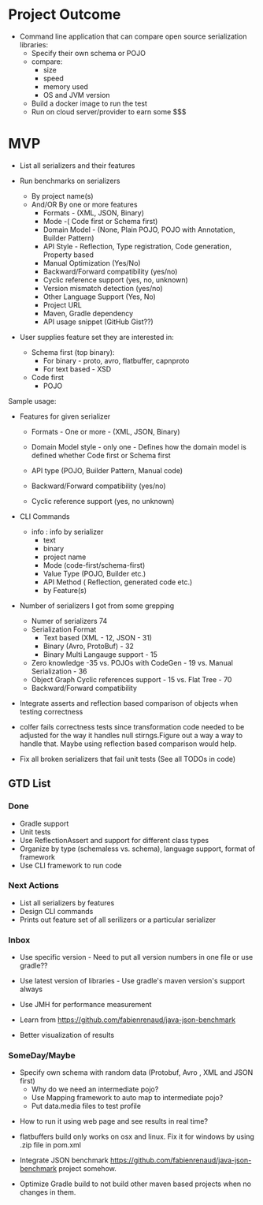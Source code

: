 

# Project Outcome

* Command line application that can compare open source serialization
libraries:
    * Specify their own schema or POJO
    * compare:
        * size
        * speed
        * memory used
        * OS and JVM version
    * Build a docker image to run the test
    * Run on cloud server/provider to earn some $$$


# MVP

- List all serializers and their features
- Run benchmarks on serializers
    - By project name(s)
    - And/OR By one or more features
        - Formats - (XML, JSON, Binary)
        - Mode -( Code first or Schema first)
        - Domain Model  - (None, Plain POJO, POJO with Annotation,
                            Builder Pattern)
        - API Style - Reflection, Type registration, Code generation,
                      Property based
        - Manual Optimization (Yes/No)
        - Backward/Forward compatibility (yes/no)
        - Cyclic reference support (yes, no, unknown)
        - Version mismatch detection (yes/no)
        - Other Language Support (Yes, No)
        - Project URL
        - Maven, Gradle dependency
        - API usage snippet (GitHub Gist??)


- User supplies feature set they are interested in:
    - Schema first (top binary):
        - For binary - proto, avro, flatbuffer, capnproto
        - For text based - XSD
    - Code first
        - POJO

Sample usage:

* Features for given serializer

    - Formats - One or more - (XML, JSON, Binary)
    - Domain Model style - only one - Defines how the domain model
        is defined whether Code first or Schema first

    - API type (POJO, Builder Pattern, Manual code)
    - Backward/Forward compatibility (yes/no)
    - Cyclic reference support (yes, no unknown)


* CLI Commands
    - info : info by serializer
        - text
        - binary
        - project name
        - Mode (code-first/schema-first)
        - Value Type (POJO, Builder etc.)
        - API Method ( Reflection, generated code etc.)
        - by Feature(s)

* Number of serializers I got from some grepping
  * Numer of serializers 74
  * Serialization Format
    * Text based (XML - 12, JSON - 31)
    * Binary (Avro, ProtoBuf) - 32
    *  Binary Multi Langauge support - 15
  *  Zero knowledge -35 vs. POJOs with CodeGen - 19 vs. Manual Serialization - 36
  *  Object Graph Cyclic references support - 15 vs. Flat Tree - 70
  *  Backward/Forward compatibility


* Integrate asserts and reflection based comparison of objects when
testing correctness

* colfer fails correctness tests since transformation code needed to be
adjusted for the way it handles null stirngs.Figure out a way a way to
handle that. Maybe using reflection based comparison would help.

* Fix all broken serializers that fail unit tests (See all TODOs in code)

## GTD List

### Done

- Gradle support
- Unit tests
- Use ReflectionAssert and support for different class types
- Organize by type (schemaless vs. schema), language support, format of
   framework
- Use CLI framework to run code


### Next Actions
- List all serializers by features
- Design CLI commands
- Prints out feature set of all serilizers or a particular serializer


### Inbox
- Use specific version - Need to put all version numbers in one file or use gradle??
- Use latest version of libraries - Use gradle's maven version's support always

- Use JMH for performance measurement
- Learn from https://github.com/fabienrenaud/java-json-benchmark
- Better visualization of results




### SomeDay/Maybe
- Specify own schema with random data (Protobuf, Avro , XML and JSON first)
    - Why do we need an intermediate pojo?
    - Use Mapping framework to auto map to intermediate pojo?
    - Put data.media files to test profile
* How to run it using web page and see results in real time?

* flatbuffers build only works on osx and linux. Fix it for windows by using
 .zip file in pom.xml
* Integrate JSON benchmark
https://github.com/fabienrenaud/java-json-benchmark project somehow.
* Optimize Gradle build to not build other maven based projects when no changes in them.





